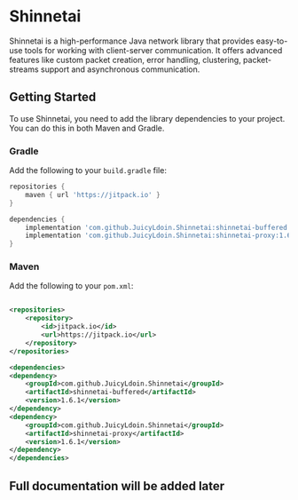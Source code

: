 # Shinnetai

Shinnetai is a high-performance Java network library that provides easy-to-use tools for working with client-server
communication. It offers advanced features like custom packet creation, error handling, clustering, packet-streams support and asynchronous communication.

## Getting Started

To use Shinnetai, you need to add the library dependencies to your project. You can do this in both Maven and Gradle.

### Gradle

Add the following to your `build.gradle` file:

```gradle
repositories {
    maven { url 'https://jitpack.io' }
}

dependencies {
    implementation 'com.github.JuicyLdoin.Shinnetai:shinnetai-buffered:1.6.1'
    implementation 'com.github.JuicyLdoin.Shinnetai:shinnetai-proxy:1.6.1'
}
```

### Maven

Add the following to your `pom.xml`:

```xml

<repositories>
    <repository>
        <id>jitpack.io</id>
        <url>https://jitpack.io</url>
    </repository>
</repositories>

<dependencies>
<dependency>
    <groupId>com.github.JuicyLdoin.Shinnetai</groupId>
    <artifactId>shinnetai-buffered</artifactId>
    <version>1.6.1</version>
</dependency>
<dependency>
    <groupId>com.github.JuicyLdoin.Shinnetai</groupId>
    <artifactId>shinnetai-proxy</artifactId>
    <version>1.6.1</version>
</dependency>
</dependencies>
```

## Full documentation will be added later